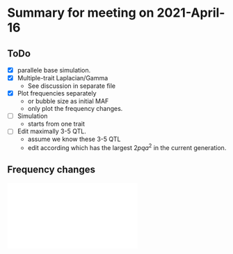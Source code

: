# Summary for meeting on 2021-April-16
## ToDo
- [x] parallele base simulation.
- [x] Multiple-trait Laplacian/Gamma
  - See discussion in separate file
- [x] Plot frequencies separately
  - or bubble size as initial MAF
  - only plot the frequency changes.
- [ ] Simulation
  - starts from one trait
- [ ] Edit maximally 3-5 QTL.
  - assume we know these 3-5 QTL
  - edit according which has the largest $2pqa^2$ in the current generation.

## Frequency changes
![Frequency changes](fig/frequency-changes.pdf)
